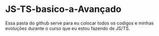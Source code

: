# JS-TS-basico-a-Avançado
Essa pasta do github serve para eu colocar todos os codigos e minhas evoluções durante o curso que eu estou fazendo de JS/TS. 
